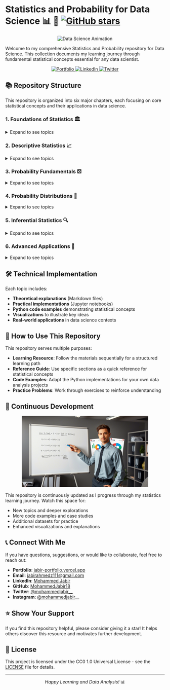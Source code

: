 # Statistics and Probability for Data Science 📊 🧮 [![GitHub stars](https://img.shields.io/github/stars/MohammedJabir18/statistics-and-probability?style=social)](https://github.com/MohammedJabir18/statistics-and-probability/stargazers)

<div align="center">
  <img src="/assets/giphy.gif" width="450px" alt="Data Science Animation">
</div>

Welcome to my comprehensive Statistics and Probability repository for Data Science. This collection documents my learning journey through fundamental statistical concepts essential for any data scientist.

<p align="center">
  <a href="https://jabir-portfolio.vercel.app">
    <img src="https://img.shields.io/badge/Portfolio-jabir--portfolio-blue?style=for-the-badge" alt="Portfolio" />
  </a>
  <a href="https://www.linkedin.com/in/mohammed--jabir">
    <img src="https://img.shields.io/badge/LinkedIn-mohammed--jabir-blue?style=for-the-badge&logo=linkedin" alt="LinkedIn" />
  </a>
  <a href="https://twitter.com/mohammedjabir__">
    <img src="https://img.shields.io/badge/Twitter-mohammedjabir__-blue?style=for-the-badge&logo=twitter" alt="Twitter" />
  </a>
</p>

## 📚 Repository Structure

This repository is organized into six major chapters, each focusing on core statistical concepts and their applications in data science.

### 1. Foundations of Statistics 🏛️
<details>
<summary>Expand to see topics</summary>

- **Statistics - Scope and Development**
  - History of Statistics
  - Definition and Functions
  - Scope and Importance
  - Limitations of Statistics
  - Applied Areas & Official Statistics

- **Collection of Data**
  - Data Collection Methods
  - Types of Variables and Data
  - Questionnaire Design
  - Primary vs Secondary Data Sources

- **Classification & Tabulation**
  - Types of Classification
  - Tabulation Techniques
  - Frequency Tables
  - One-way and Two-way Classifications

</details>

### 2. Descriptive Statistics 📈
<details>
<summary>Expand to see topics</summary>

- **Diagrams and Graphs**
  - Data Visualization Principles
  - Types of Diagrams
  - Statistical Graphs and Charts
  - Visualization Best Practices

- **Central Tendency**
  - Arithmetic Mean
  - Median and Mode
  - Geometric & Harmonic Means
  - Quartiles, Deciles, Percentiles
  - Box Plots

- **Dispersion**
  - Range
  - Quartile Deviation
  - Mean Deviation
  - Standard Deviation
  - Relative Measures of Dispersion
  - Covariance

- **Skewness & Kurtosis**
  - Measures of Skewness
  - Moments
  - Measures of Kurtosis
  - Distribution Shape Analysis

</details>

### 3. Probability Fundamentals ⚄
<details>
<summary>Expand to see topics</summary>

- **Probability**
  - Random Experiments
  - Events and Outcomes
  - Classical Definition of Probability
  - Addition Rules
  - Frequency Approach
  - Axioms and Subjective Probability

- **Conditional Probability**
  - Definition and Concepts
  - Multiplication Theorem
  - Independent vs Dependent Events
  - Total Probability Theorem
  - Bayes' Theorem

- **Permutations & Combinations**
  - Counting Principles
  - Factorial Notation
  - Permutation Formulas
  - Combination Formulas
  - Applications in Probability

- **Binomial Theorem**
  - Expansion Formulas
  - Binomial Coefficients
  - Properties and Applications

</details>

### 4. Probability Distributions 🎲
<details>
<summary>Expand to see topics</summary>

- **Random Variables**
  - Definition and Types
  - Discrete Random Variables
  - Probability Mass Function
  - Cumulative Distribution Function
  - Mathematical Expectation
  - Mean and Variance
  - Continuous Random Variables

- **Discrete Probability Distributions**
  - Binomial Distribution
  - Poisson Distribution
  - Properties and Applications

- **Normal Distribution**
  - Concept and Properties
  - Probability Density Function
  - Standard Normal Distribution
  - Z-scores and Applications

</details>

### 5. Inferential Statistics 🔍
<details>
<summary>Expand to see topics</summary>

- **Sampling Techniques**
  - Importance of Sampling
  - Census vs Sampling
  - Sampling and Non-Sampling Errors
  - Probability and Non-Probability Sampling
  - Simple Random Sampling
  - Systematic, Stratified, Cluster & Multi-Stage Sampling

- **Sampling Distributions**
  - Parameters vs Statistics
  - Distribution of Sample Mean
  - Central Limit Theorem
  - Chi-square, t, and F Distributions

- **Estimation of Parameters**
  - Point Estimation
  - Method of Moments
  - Interval Estimation
  - Confidence Intervals

- **Hypothesis Testing**
  - Statistical Hypotheses
  - Type I and Type II Errors
  - Significance Levels
  - Test Statistics and Critical Regions
  - One-Tailed and Two-Tailed Tests
  - Z-Tests and Chi-Square Tests

</details>

### 6. Advanced Applications 🚀
<details>
<summary>Expand to see topics</summary>

- **Correlation & Regression Analysis**
  - Types of Correlation
  - Methods of Studying Correlation
  - Linear Regression
  - Regression Equations

- **Analysis of Variance (ANOVA)**
  - Types of Variations
  - Causes of Variation
  - Assumptions of ANOVA
  - One-Way ANOVA

- **Time Series Analysis**
  - Components of Time Series
  - Uses and Applications
  - Trend Analysis
  - Forecasting Methods

- **Index Numbers**
  - Classification and Types
  - Consumer Price Index
  - Characteristics and Uses

</details>

## 🛠️ Technical Implementation

Each topic includes:
- **Theoretical explanations** (Markdown files)
- **Practical implementations** (Jupyter notebooks)
- **Python code examples** demonstrating statistical concepts
- **Visualizations** to illustrate key ideas
- **Real-world applications** in data science contexts

## 💼 How to Use This Repository

This repository serves multiple purposes:

- **Learning Resource**: Follow the materials sequentially for a structured learning path
- **Reference Guide**: Use specific sections as a quick reference for statistical concepts
- **Code Examples**: Adapt the Python implementations for your own data analysis projects
- **Practice Problems**: Work through exercises to reinforce understanding

## 🔄 Continuous Development

<div align="center">
  <img src="/assets/technical.png" width="400px" alt="Continuous Development">
</div>

This repository is continuously updated as I progress through my statistics learning journey. Watch this space for:

- New topics and deeper explorations
- More code examples and case studies
- Additional datasets for practice
- Enhanced visualizations and explanations

## 📞 Connect With Me

If you have questions, suggestions, or would like to collaborate, feel free to reach out:

- **Portfolio**: [jabir-portfolio.vercel.app](https://jabir-portfolio.vercel.app)
- **Email**: jabirahmedz111@gmail.com
- **LinkedIn**: [Mohammed Jabir](https://www.linkedin.com/in/mohammed--jabir)
- **GitHub**: [MohammedJabir18](https://github.com/MohammedJabir18)
- **Twitter**: [@mohammedjabir__](https://twitter.com/mohammedjabir__)
- **Instagram**: [@mohammedjabir__](https://www.instagram.com/mohammedjabir__/)

## ⭐ Show Your Support

If you find this repository helpful, please consider giving it a star! It helps others discover this resource and motivates further development.

## 📝 License

This project is licensed under the CC0 1.0 Universal License - see the [LICENSE](LICENSE) file for details.

---

<p align="center">
  <i>Happy Learning and Data Analysis!</i> 📊
</p>
